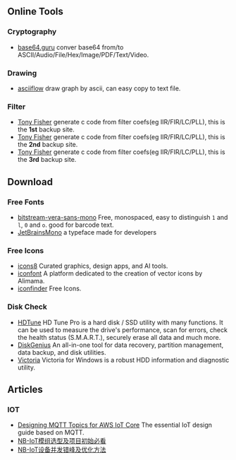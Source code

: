 ## Online Tools
### Cryptography
- [base64.guru](http://base64.guru) conver base64 from/to ASCII/Audio/File/Hex/Image/PDF/Text/Video.

### Drawing
- [asciiflow](https://asciiflow.com) draw graph by ascii, can easy copy to text file.

### Filter
- [Tony Fisher](http://www.piclist.com/techref/uk/ac/york/cs/www-users/http/~fisher/index.htm) generate c code from filter coefs(eg IIR/FIR/LC/PLL), this is the **1st** backup site.
- [Tony Fisher](http://www.massmind.org/techref/uk/ac/york/cs/www-users/http/~fisher/index.htm) generate c code from filter coefs(eg IIR/FIR/LC/PLL), this is the **2nd** backup site.
- [Tony Fisher](https://www.anteeo.se/fisher/mkfilter/) generate c code from filter coefs(eg IIR/FIR/LC/PLL), this is the **3rd** backup site.

## Download
### Free Fonts
- [bitstream-vera-sans-mono](https://www.dafont.com/bitstream-vera-mono.font) Free, monospaced, easy to distinguish `1` and `l`, `0` and `o`. good for barcode text.
- [JetBrainsMono](https://github.com/JetBrains/JetBrainsMono) a typeface made for developers
### Free Icons
- [icons8](https://icons8.com/) Curated graphics, design apps, and AI tools.
- [iconfont](https://www.iconfont.cn/) A platform dedicated to the creation of vector icons by Alimama.
- [iconfinder](https://www.iconfinder.com/free_icons) Free Icons.
### Disk Check
- [HDTune](https://www.hdtune.com/download.html) HD Tune Pro is a hard disk / SSD utility with many functions. It can be used to measure the drive's performance, scan for errors, check the health status (S.M.A.R.T.), securely erase all data and much more.
- [DiskGenius](https://www.diskgenius.com/) An all-in-one tool for data recovery,
partition management, data backup, and disk utilities.
- [Victoria](https://www.majorgeeks.com/files/details/victoria_for_windows.html) Victoria for Windows is a robust HDD information and diagnostic utility. 

## Articles
### IOT
- [Designing MQTT Topics for AWS IoT Core](https://docs.aws.amazon.com/pdfs/whitepapers/latest/designing-mqtt-topics-aws-iot-core/designing-mqtt-topics-aws-iot-core.pdf#designing-mqtt-topics-aws-iot-core) The essential IoT design guide based on MQTT.
- [NB-IoT模组选型及项目初始必看](https://blog.csdn.net/chinacodec/article/details/113553989?spm=1001.2014.3001.5502)
- [NB-IoT设备并发错峰及优化方法](https://blog.csdn.net/chinacodec/article/details/113552969?spm=1001.2014.3001.5502)
